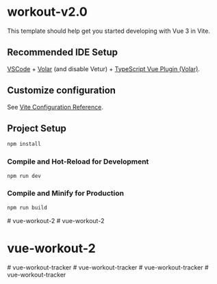 # workout-v2.0

This template should help get you started developing with Vue 3 in Vite.

## Recommended IDE Setup

[VSCode](https://code.visualstudio.com/) + [Volar](https://marketplace.visualstudio.com/items?itemName=Vue.volar) (and disable Vetur) + [TypeScript Vue Plugin (Volar)](https://marketplace.visualstudio.com/items?itemName=Vue.vscode-typescript-vue-plugin).

## Customize configuration

See [Vite Configuration Reference](https://vitejs.dev/config/).

## Project Setup

```sh
npm install
```

### Compile and Hot-Reload for Development

```sh
npm run dev
```

### Compile and Minify for Production

```sh
npm run build
```
#   v u e - w o r k o u t - 2  
 # vue-workout-2
# vue-workout-2
#   v u e - w o r k o u t - t r a c k e r  
 #   v u e - w o r k o u t - t r a c k e r  
 #   v u e - w o r k o u t - t r a c k e r  
 #   v u e - w o r k o u t - t r a c k e r  
 